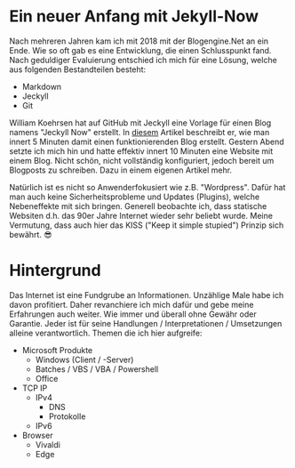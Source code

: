 # Ein neuer Anfang mit Jekyll-Now

Nach mehreren Jahren kam ich mit 2018 mit der Blogengine.Net an ein Ende. Wie so oft gab es eine Entwicklung, die einen Schlusspunkt fand. Nach geduldiger Evaluierung entschied ich mich für eine Lösung, welche aus folgenden Bestandteilen besteht:
* Markdown
* Jeckyll
* Git

William Koehrsen hat auf GitHub mit Jeckyll eine Vorlage für einen Blog namens "Jeckyll Now" erstellt. In [diesem](https://towardsdatascience.com/five-minutes-to-your-own-website-fd0b43cbd886) Artikel beschreibt er, wie man innert 5 Minuten damit einen funktionierenden Blog erstellt. Gestern Abend setzte ich mich hin und hatte effektiv innert 10 Minuten eine Website mit einem Blog. Nicht schön, nicht vollständig konfiguriert, jedoch bereit um Blogposts zu schreiben. Dazu in einem eigenen Artikel mehr.

Natürlich ist es nicht so Anwenderfokusiert wie z.B. "Wordpress". Dafür hat man auch keine Sicherheitsprobleme und Updates (Plugins), welche Nebeneffekte mit sich bringen. Generell beobachte ich, dass statische Websiten d.h. das 90er Jahre Internet wieder sehr beliebt wurde. Meine Vermutung, dass auch hier das KISS ("Keep it simple stupied") Prinzip sich bewährt.  :sunglasses:

# Hintergrund  
Das Internet ist eine Fundgrube an Informationen. Unzählige Male habe ich davon profitiert. Daher revanchiere ich mich dafür und gebe meine Erfahrungen auch weiter. Wie immer und überall ohne Gewähr oder Garantie. Jeder ist für seine Handlungen / Interpretationen / Umsetzungen alleine verantwortlich.  Themen die ich hier aufgreife:

- Microsoft Produkte
    - Windows (Client / -Server)
    - Batches / VBS / VBA / Powershell
    - Office
- TCP IP
    - IPv4
        - DNS
        - Protokolle
    - IPv6
- Browser
    - Vivaldi
    - Edge